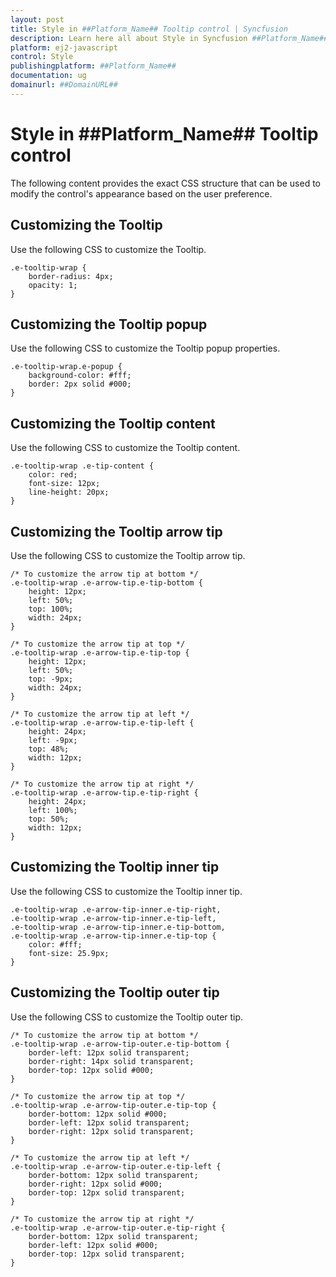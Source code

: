 ```yaml
---
layout: post
title: Style in ##Platform_Name## Tooltip control | Syncfusion
description: Learn here all about Style in Syncfusion ##Platform_Name## Tooltip control of Syncfusion Essential JS 2 and more.
platform: ej2-javascript
control: Style 
publishingplatform: ##Platform_Name##
documentation: ug
domainurl: ##DomainURL##
---
```


# Style in ##Platform_Name## Tooltip control

The following content provides the exact CSS structure that can be used to modify the control's appearance based on the user preference.

## Customizing the Tooltip

Use the following CSS to customize the Tooltip.

```
.e-tooltip-wrap {
    border-radius: 4px;
    opacity: 1;
}
```

## Customizing the Tooltip popup

Use the following CSS to customize the Tooltip popup properties.

```
.e-tooltip-wrap.e-popup {
    background-color: #fff;
    border: 2px solid #000;
}
```

## Customizing the Tooltip content

Use the following CSS to customize the Tooltip content.

```
.e-tooltip-wrap .e-tip-content {
    color: red;
    font-size: 12px;
    line-height: 20px;
}
```

## Customizing the Tooltip arrow tip

Use the following CSS to customize the Tooltip arrow tip.

```
/* To customize the arrow tip at bottom */
.e-tooltip-wrap .e-arrow-tip.e-tip-bottom {
    height: 12px;
    left: 50%;
    top: 100%;
    width: 24px;
}

/* To customize the arrow tip at top */
.e-tooltip-wrap .e-arrow-tip.e-tip-top {
    height: 12px;
    left: 50%;
    top: -9px;
    width: 24px;
}

/* To customize the arrow tip at left */
.e-tooltip-wrap .e-arrow-tip.e-tip-left {
    height: 24px;
    left: -9px;
    top: 48%;
    width: 12px;
}

/* To customize the arrow tip at right */
.e-tooltip-wrap .e-arrow-tip.e-tip-right {
    height: 24px;
    left: 100%;
    top: 50%;
    width: 12px;
}
```

## Customizing the Tooltip inner tip

Use the following CSS to customize the Tooltip inner tip.

```
.e-tooltip-wrap .e-arrow-tip-inner.e-tip-right,
.e-tooltip-wrap .e-arrow-tip-inner.e-tip-left,
.e-tooltip-wrap .e-arrow-tip-inner.e-tip-bottom,
.e-tooltip-wrap .e-arrow-tip-inner.e-tip-top {
    color: #fff;
    font-size: 25.9px;
}
```

## Customizing the Tooltip outer tip

Use the following CSS to customize the Tooltip outer tip.

```
/* To customize the arrow tip at bottom */
.e-tooltip-wrap .e-arrow-tip-outer.e-tip-bottom {
    border-left: 12px solid transparent;
    border-right: 14px solid transparent;
    border-top: 12px solid #000;
}

/* To customize the arrow tip at top */
.e-tooltip-wrap .e-arrow-tip-outer.e-tip-top {
    border-bottom: 12px solid #000;
    border-left: 12px solid transparent;
    border-right: 12px solid transparent;
}

/* To customize the arrow tip at left */
.e-tooltip-wrap .e-arrow-tip-outer.e-tip-left {
    border-bottom: 12px solid transparent;
    border-right: 12px solid #000;
    border-top: 12px solid transparent;
}

/* To customize the arrow tip at right */
.e-tooltip-wrap .e-arrow-tip-outer.e-tip-right {
    border-bottom: 12px solid transparent;
    border-left: 12px solid #000;
    border-top: 12px solid transparent;
}
```
